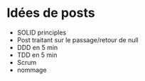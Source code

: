 # Idées de posts

- SOLID principles
- Post traitant sur le passage/retour de null 
- DDD en 5 min
- TDD en 5 min
- Scrum
- nommage